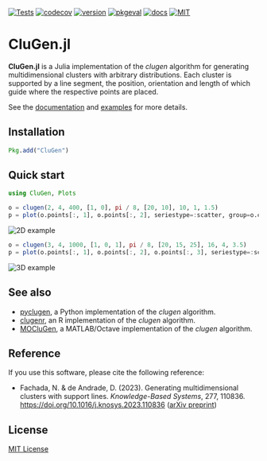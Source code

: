 [![Tests](https://github.com/clugen/CluGen.jl/actions/workflows/Tests.yml/badge.svg)](https://github.com/clugen/CluGen.jl/actions/workflows/Tests.yml)
[![codecov](https://codecov.io/gh/clugen/CluGen.jl/branch/main/graph/badge.svg?token=BJQ4UUK7V2)](https://codecov.io/gh/clugen/CluGen.jl)
[![version](https://juliahub.com/docs/CluGen/version.svg)](https://juliahub.com/ui/Packages/CluGen/hiy5g)
[![pkgeval](https://juliahub.com/docs/CluGen/pkgeval.svg)](https://juliahub.com/ui/Packages/CluGen/hiy5g)
[![docs](https://img.shields.io/badge/docs-stable-blue.svg)](https://clugen.github.io/CluGen.jl/stable)
[![MIT](https://img.shields.io/badge/license-MIT-yellowgreen.svg)](https://tldrlegal.com/license/mit-license)

# CluGen.jl

**CluGen.jl** is a Julia implementation of the *clugen* algorithm for generating
multidimensional clusters with arbitrary distributions. Each cluster is supported
by a line segment, the position, orientation and length of which guide where the
respective points are placed.

See the [documentation](https://clugen.github.io/CluGen.jl/stable) and
[examples](https://clugen.github.io/CluGen.jl/stable/examples/) for more
details.

## Installation

```julia
Pkg.add("CluGen")
```

## Quick start

```julia
using CluGen, Plots
```

```julia
o = clugen(2, 4, 400, [1, 0], pi / 8, [20, 10], 10, 1, 1.5)
p = plot(o.points[:, 1], o.points[:, 2], seriestype=:scatter, group=o.clusters)
```

![2D example](https://clugen.github.io/CluGen.jl/stable/ex2d_quick.svg)

```julia
o = clugen(3, 4, 1000, [1, 0, 1], pi / 8, [20, 15, 25], 16, 4, 3.5)
p = plot(o.points[:, 1], o.points[:, 2], o.points[:, 3], seriestype=:scatter, group=o.clusters)
```

![3D example](https://clugen.github.io/CluGen.jl/stable/ex3d_quick.svg)

## See also

* [pyclugen](https://github.com/clugen/pyclugen), a Python implementation of
  the *clugen* algorithm.
* [clugenr](https://github.com/clugen/clugenr), an R implementation of the
  *clugen* algorithm.
* [MOCluGen](https://github.com/clugen/MOCluGen), a MATLAB/Octave implementation
  of the *clugen* algorithm.

## Reference

If you use this software, please cite the following reference:

* Fachada, N. & de Andrade, D. (2023). Generating multidimensional clusters
  with support lines. *Knowledge-Based Systems*, 277, 110836.
  <https://doi.org/10.1016/j.knosys.2023.110836>
  ([arXiv preprint](https://doi.org/10.48550/arXiv.2301.10327))

## License

[MIT License](LICENSE)
